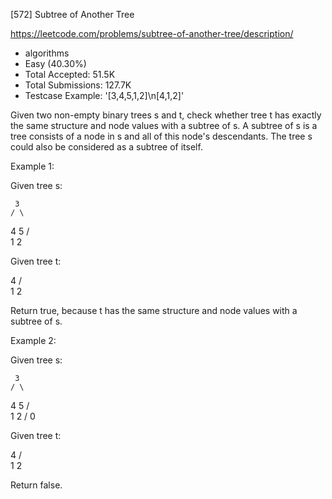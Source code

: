 [572] Subtree of Another Tree  

https://leetcode.com/problems/subtree-of-another-tree/description/

* algorithms
* Easy (40.30%)
* Total Accepted:    51.5K
* Total Submissions: 127.7K
* Testcase Example:  '[3,4,5,1,2]\n[4,1,2]'


Given two non-empty binary trees s and t, check whether tree t has exactly the same structure and node values with a subtree of s. A subtree of s is a tree consists of a node in s and all of this node's descendants. The tree s could also be considered as a subtree of itself.


Example 1:

Given tree s:

     3
    / \
   4   5
  / \
 1   2

Given tree t:

   4 
  / \
 1   2

Return true, because t has the same structure and node values with a subtree of s.


Example 2:

Given tree s:

     3
    / \
   4   5
  / \
 1   2
    /
   0

Given tree t:

   4
  / \
 1   2

Return false.

